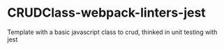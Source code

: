 # CRUDClass-webpack-linters-jest
Template with a basic javascript class to crud, thinked in unit testing with jest
